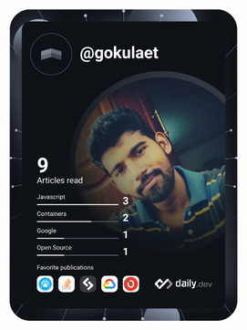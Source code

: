 
<a href="https://app.daily.dev/gokulaet"><img src="https://github.com/GOKULAET/GOKULAET/blob/main/devcard.svg" width="400" alt="GOKUL RAJ’s Dev Card"/></a>

